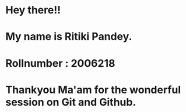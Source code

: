 # Hey there!! <br>
# My name is Ritiki Pandey. <br>
# Rollnumber : 2006218 <br>

# Thankyou Ma'am for the wonderful session on Git and Github.
